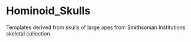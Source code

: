 # Hominoid_Skulls
Templates derived from skulls of large apes from Smithsonian Institutions skeletal collection
